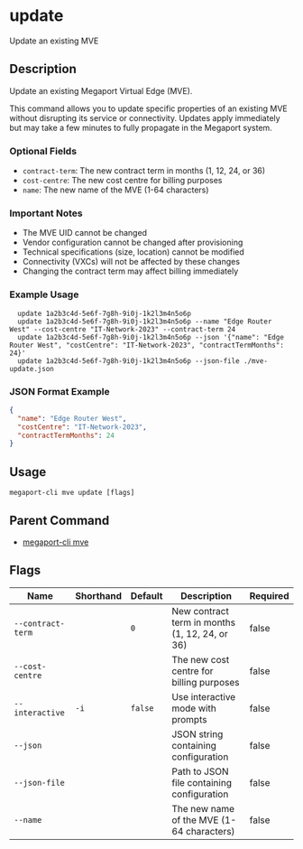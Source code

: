 # update

Update an existing MVE

## Description

Update an existing Megaport Virtual Edge (MVE).

This command allows you to update specific properties of an existing MVE without disrupting its service or connectivity. Updates apply immediately but may take a few minutes to fully propagate in the Megaport system.

### Optional Fields
  - `contract-term`: The new contract term in months (1, 12, 24, or 36)
  - `cost-centre`: The new cost centre for billing purposes
  - `name`: The new name of the MVE (1-64 characters)

### Important Notes
  - The MVE UID cannot be changed
  - Vendor configuration cannot be changed after provisioning
  - Technical specifications (size, location) cannot be modified
  - Connectivity (VXCs) will not be affected by these changes
  - Changing the contract term may affect billing immediately

### Example Usage

```
  update 1a2b3c4d-5e6f-7g8h-9i0j-1k2l3m4n5o6p
  update 1a2b3c4d-5e6f-7g8h-9i0j-1k2l3m4n5o6p --name "Edge Router West" --cost-centre "IT-Network-2023" --contract-term 24
  update 1a2b3c4d-5e6f-7g8h-9i0j-1k2l3m4n5o6p --json '{"name": "Edge Router West", "costCentre": "IT-Network-2023", "contractTermMonths": 24}'
  update 1a2b3c4d-5e6f-7g8h-9i0j-1k2l3m4n5o6p --json-file ./mve-update.json
```
### JSON Format Example
```json
{
  "name": "Edge Router West",
  "costCentre": "IT-Network-2023",
  "contractTermMonths": 24
}

```


## Usage

```
megaport-cli mve update [flags]
```



## Parent Command

* [megaport-cli mve](megaport-cli_mve.md)




## Flags

| Name | Shorthand | Default | Description | Required |
|------|-----------|---------|-------------|----------|
| `--contract-term` |  | `0` | New contract term in months (1, 12, 24, or 36) | false |
| `--cost-centre` |  |  | The new cost centre for billing purposes | false |
| `--interactive` | `-i` | `false` | Use interactive mode with prompts | false |
| `--json` |  |  | JSON string containing configuration | false |
| `--json-file` |  |  | Path to JSON file containing configuration | false |
| `--name` |  |  | The new name of the MVE (1-64 characters) | false |



